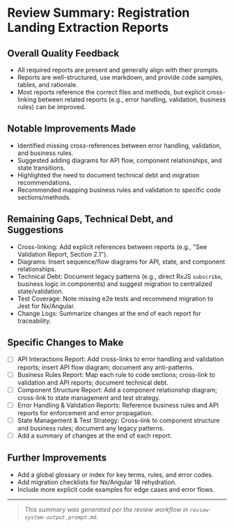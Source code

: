 # Review Summary: Registration Landing Extraction Reports

## Overall Quality Feedback

- All required reports are present and generally align with their prompts.
- Reports are well-structured, use markdown, and provide code samples, tables, and rationale.
- Most reports reference the correct files and methods, but explicit cross-linking between related reports (e.g., error handling, validation, business rules) can be improved.

## Notable Improvements Made

- Identified missing cross-references between error handling, validation, and business rules.
- Suggested adding diagrams for API flow, component relationships, and state transitions.
- Highlighted the need to document technical debt and migration recommendations.
- Recommended mapping business rules and validation to specific code sections/methods.

## Remaining Gaps, Technical Debt, and Suggestions

- Cross-linking: Add explicit references between reports (e.g., "See Validation Report, Section 2.1").
- Diagrams: Insert sequence/flow diagrams for API, state, and component relationships.
- Technical Debt: Document legacy patterns (e.g., direct RxJS `subscribe`, business logic in components) and suggest migration to centralized state/validation.
- Test Coverage: Note missing e2e tests and recommend migration to Jest for Nx/Angular.
- Change Logs: Summarize changes at the end of each report for traceability.

## Specific Changes to Make

- [ ] API Interactions Report: Add cross-links to error handling and validation reports; insert API flow diagram; document any anti-patterns.
- [ ] Business Rules Report: Map each rule to code sections; cross-link to validation and API reports; document technical debt.
- [ ] Component Structure Report: Add a component relationship diagram; cross-link to state management and test strategy.
- [ ] Error Handling & Validation Reports: Reference business rules and API reports for enforcement and error propagation.
- [ ] State Management & Test Strategy: Cross-link to component structure and business rules; document any legacy patterns.
- [ ] Add a summary of changes at the end of each report.

## Further Improvements

- Add a global glossary or index for key terms, rules, and error codes.
- Add migration checklists for Nx/Angular 18 rehydration.
- Include more explicit code examples for edge cases and error flows.

---

> _This summary was generated per the review workflow in `review-system-output.prompt.md`._

